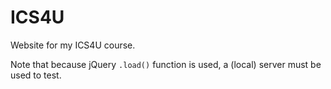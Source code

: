 # ICS4U

Website for my ICS4U course. 

Note that because jQuery ```.load()``` function is used, a (local) server must be used to test.
